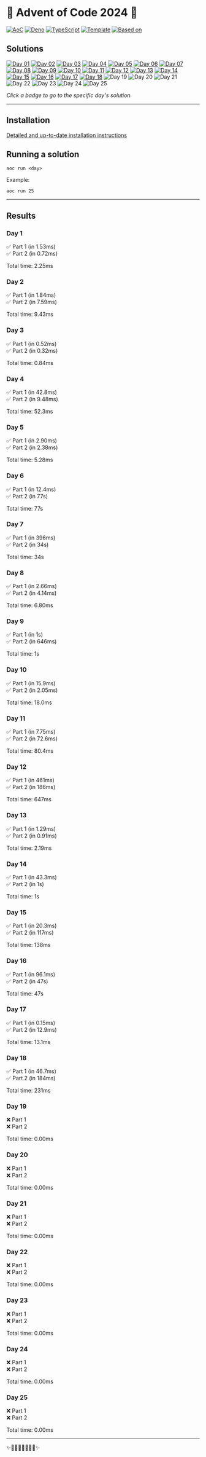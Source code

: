 <!-- Entries between SOLUTIONS and RESULTS tags are auto-generated -->

# 🎄 Advent of Code 2024 🎄

[![AoC](https://img.shields.io/badge/AoC-2024-blue.svg?style=flat-square)](https://adventofcode.com/)
[![Deno](https://img.shields.io/badge/Deno-2.1.3-blue.svg?style=flat-square)](https://deno.land/)
[![TypeScript](https://img.shields.io/badge/TypeScript-5.6.2-blue.svg?style=flat-square)](https://www.typescriptlang.org/)
[![Template](https://img.shields.io/badge/Template-deno--aoc-blue.svg?style=flat-square)](https://github.com/samplasion/deno-aoc) [![Based on](https://img.shields.io/badge/Based%20on-aocrunner-blue.svg?style=flat-square)](https://github.com/caderek/aocrunner)

## Solutions

<!--SOLUTIONS-->
[![Day 01](https://img.shields.io/badge/Day%2001-%E2%98%85%E2%98%85-brightgreen.svg?style=flat-square)](/src/day01)
[![Day 02](https://img.shields.io/badge/Day%2002-%E2%98%85%E2%98%85-brightgreen.svg?style=flat-square)](/src/day02)
[![Day 03](https://img.shields.io/badge/Day%2003-%E2%98%85%E2%98%85-brightgreen.svg?style=flat-square)](/src/day03)
[![Day 04](https://img.shields.io/badge/Day%2004-%E2%98%85%E2%98%85-brightgreen.svg?style=flat-square)](/src/day04)
[![Day 05](https://img.shields.io/badge/Day%2005-%E2%98%85%E2%98%85-brightgreen.svg?style=flat-square)](/src/day05)
[![Day 06](https://img.shields.io/badge/Day%2006-%E2%98%85%E2%98%85-brightgreen.svg?style=flat-square)](/src/day06)
[![Day 07](https://img.shields.io/badge/Day%2007-%E2%98%85%E2%98%85-brightgreen.svg?style=flat-square)](/src/day07)
[![Day 08](https://img.shields.io/badge/Day%2008-%E2%98%85%E2%98%85-brightgreen.svg?style=flat-square)](/src/day08)
[![Day 09](https://img.shields.io/badge/Day%2009-%E2%98%85%E2%98%85-brightgreen.svg?style=flat-square)](/src/day09)
[![Day 10](https://img.shields.io/badge/Day%2010-%E2%98%85%E2%98%85-brightgreen.svg?style=flat-square)](/src/day10)
[![Day 11](https://img.shields.io/badge/Day%2011-%E2%98%85%E2%98%85-brightgreen.svg?style=flat-square)](/src/day11)
[![Day 12](https://img.shields.io/badge/Day%2012-%E2%98%85%E2%98%85-brightgreen.svg?style=flat-square)](/src/day12)
[![Day 13](https://img.shields.io/badge/Day%2013-%E2%98%85%E2%98%85-brightgreen.svg?style=flat-square)](/src/day13)
[![Day 14](https://img.shields.io/badge/Day%2014-%E2%98%85%E2%98%85-brightgreen.svg?style=flat-square)](/src/day14)
[![Day 15](https://img.shields.io/badge/Day%2015-%E2%98%85%E2%98%85-brightgreen.svg?style=flat-square)](/src/day15)
[![Day 16](https://img.shields.io/badge/Day%2016-%E2%98%85%E2%98%85-brightgreen.svg?style=flat-square)](/src/day16)
[![Day 17](https://img.shields.io/badge/Day%2017-%E2%98%85%E2%98%85-brightgreen.svg?style=flat-square)](/src/day17)
[![Day 18](https://img.shields.io/badge/Day%2018-%E2%98%85%E2%98%85-brightgreen.svg?style=flat-square)](/src/day18)
![Day 19](https://img.shields.io/badge/Day%2019-%E2%98%86%E2%98%86-lightgrey.svg?style=flat-square)
![Day 20](https://img.shields.io/badge/Day%2020-%E2%98%86%E2%98%86-lightgrey.svg?style=flat-square)
![Day 21](https://img.shields.io/badge/Day%2021-%E2%98%86%E2%98%86-lightgrey.svg?style=flat-square)
![Day 22](https://img.shields.io/badge/Day%2022-%E2%98%86%E2%98%86-lightgrey.svg?style=flat-square)
![Day 23](https://img.shields.io/badge/Day%2023-%E2%98%86%E2%98%86-lightgrey.svg?style=flat-square)
![Day 24](https://img.shields.io/badge/Day%2024-%E2%98%86%E2%98%86-lightgrey.svg?style=flat-square)
![Day 25](https://img.shields.io/badge/Day%2025-%E2%98%86%E2%98%86-lightgrey.svg?style=flat-square)
<!--/SOLUTIONS-->

_Click a badge to go to the specific day's solution._

---

## Installation

[Detailed and up-to-date installation instructions](https://github.com/samplasion/deno-aoc)

## Running a solution

```
aoc run <day>
```

Example:

```
aoc run 25
```

---

## Results

<!--RESULTS-->

### Day 1

✅ Part 1 (in 1.53ms)  
✅ Part 2 (in 0.72ms)

Total time: 2.25ms


### Day 2

✅ Part 1 (in 1.84ms)  
✅ Part 2 (in 7.59ms)

Total time: 9.43ms


### Day 3

✅ Part 1 (in 0.52ms)  
✅ Part 2 (in 0.32ms)

Total time: 0.84ms


### Day 4

✅ Part 1 (in 42.8ms)  
✅ Part 2 (in 9.48ms)

Total time: 52.3ms


### Day 5

✅ Part 1 (in 2.90ms)  
✅ Part 2 (in 2.38ms)

Total time: 5.28ms


### Day 6

✅ Part 1 (in 12.4ms)  
✅ Part 2 (in 77s)

Total time: 77s


### Day 7

✅ Part 1 (in 396ms)  
✅ Part 2 (in 34s)

Total time: 34s


### Day 8

✅ Part 1 (in 2.66ms)  
✅ Part 2 (in 4.14ms)

Total time: 6.80ms


### Day 9

✅ Part 1 (in 1s)  
✅ Part 2 (in 646ms)

Total time: 1s


### Day 10

✅ Part 1 (in 15.9ms)  
✅ Part 2 (in 2.05ms)

Total time: 18.0ms


### Day 11

✅ Part 1 (in 7.75ms)  
✅ Part 2 (in 72.6ms)

Total time: 80.4ms


### Day 12

✅ Part 1 (in 461ms)  
✅ Part 2 (in 186ms)

Total time: 647ms


### Day 13

✅ Part 1 (in 1.29ms)  
✅ Part 2 (in 0.91ms)

Total time: 2.19ms


### Day 14

✅ Part 1 (in 43.3ms)  
✅ Part 2 (in 1s)

Total time: 1s


### Day 15

✅ Part 1 (in 20.3ms)  
✅ Part 2 (in 117ms)

Total time: 138ms


### Day 16

✅ Part 1 (in 96.1ms)  
✅ Part 2 (in 47s)

Total time: 47s


### Day 17

✅ Part 1 (in 0.15ms)  
✅ Part 2 (in 12.9ms)

Total time: 13.1ms


### Day 18

✅ Part 1 (in 46.7ms)  
✅ Part 2 (in 184ms)

Total time: 231ms


### Day 19

❌ Part 1  
❌ Part 2

Total time: 0.00ms


### Day 20

❌ Part 1  
❌ Part 2

Total time: 0.00ms


### Day 21

❌ Part 1  
❌ Part 2

Total time: 0.00ms


### Day 22

❌ Part 1  
❌ Part 2

Total time: 0.00ms


### Day 23

❌ Part 1  
❌ Part 2

Total time: 0.00ms


### Day 24

❌ Part 1  
❌ Part 2

Total time: 0.00ms


### Day 25

❌ Part 1  
❌ Part 2

Total time: 0.00ms

<!--/RESULTS-->

---

✨🎄🎁🎄🎅🎄🎁🎄✨